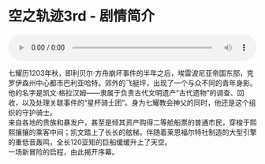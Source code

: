 # 空之轨迹3rd - 剧情简介

<audio controls autoplay loop style="width: 100%">
    <source src="/bgms/sora-3rd/仄かに煌く光.mp3" type="audio/mpeg">
    Your browser does not support the audio element.
</audio>

七耀历1203年秋，即利贝尔·方舟崩坏事件的半年之后，埃雷波尼亚帝国东部，克罗伊森州中心都市巴利亚哈特。郊外的飞艇坪，出现了一个与众不同的青年身影。他的名字是凯文·格拉汉姆——隶属于负责古代文明遗产“古代遗物”的调查、回收，以及处理关联事件的“星杯骑士团”。身为七耀教会神父的同时，他还是这个组织的守护骑士。  
来自各地的贵族和暴发户，甚至是倾其资产购得二等舱船票的普通市民，穿梭于熙熙攘攘的乘客中间；凯文踏上了长长的舷梯。伴随着莱恩福尔特社制造的大型引擎的重低音轰鸣，全长120亚矩的巨船缓缓升上了天空。  
一场新冒险的启程，由此揭开序幕。  

